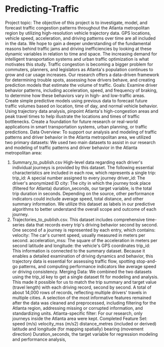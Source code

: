 # Predicting-Traffic


Project topic:
        The objective of this project is to investigate, model, and forecast traffic congestion patterns throughout the Atlanta metropolitan region by utilizing high-resolution vehicle trajectory data. GPS locations, vehicle speed, acceleration, and driving patterns over time are all included in the data. We hope to gain a deeper understanding of the fundamental reasons behind traffic jams and driving inefficiencies by looking at these dynamic variables in relation to time and space.
The increasing demand for intelligent transportation systems and urban traffic optimization is what motivates this study. Traffic congestion is becoming a bigger problem for commuters, planners, and legislators as Atlanta's population continues to grow and car usage increases. Our research offers a data-driven framework for determining trouble spots, assessing how drivers behave, and creating prediction models that estimate the volume of traffic.
Goals:
Examine driver behavior patterns, including acceleration, speed, and frequency of braking, to determine how these behaviors vary in high- and low-traffic areas.
Create simple predictive models using previous data to forecast future traffic volumes based on location, time of day, and normal vehicle behavior.
Using trajectory data analysis, pinpoint Atlanta's high-congestion areas and peak travel times to help illustrate the locations and times of traffic bottlenecks.
Create a foundation for future research or real-world applications in smart transportation systems, urban planning, or traffic predictions.
Data Overview:
To support our analysis and modeling of traffic patterns and driver behavior in the Atlanta metropolitan area, we utilized two primary datasets:
We used two main datasets to assist in our research and modeling of traffic patterns and driver behavior in the Atlanta metropolitan area:
1. Summary_to_publish.csv
High-level data regarding each driver's individual journeys is provided by this dataset. The following essential characteristics are included in each row, which represents a single trip:
trip_id: A special number assigned to every journey
driver_id: The driver's anonymized ID
city: The city in which the journey took place (filtered for Atlanta)
duration_seconds, our target variable, is the total trip duration in seconds.
Depending on the source, other performance indicators could include average speed, total distance, and other summary information.
We utilize this dataset as labels in our predictive algorithms to better understand the overall scope and outcome of each journey.
2. Trajectories_to_publish.csv.
This dataset includes comprehensive time-series data that records every trip's driving behavior second by second. One second of a journey is represented by each entry, which contains:
velocity: The car's current speed, usually measured in meters per second.
acceleration_mss: The square of the acceleration in meters per second
latitude and longitude: the vehicle's GPS coordinates
trip_id: This information is connected to the summary dataset.
Because it enables a detailed examination of driving dynamics and behavior, this trajectory data is essential for assessing traffic flow, spotting stop-and-go patterns, and computing performance indicators like average speed or driving consistency.
Merging Data:
We combined the two datasets using the trip_id key to get a single dataset fit for modeling and analysis. This made it possible for us to match the trip summary and target value (travel length) with each driving record, second by second.
A total of about 14,000 rows of records, reflecting multiple drivers' travels in multiple cities. A selection of the most informative features remained after the data was cleaned and preprocessed, including filtering for the Atlanta region, addressing missing or corrupted information, and standardizing units.
Atlanta-specific filter: For our research, only journeys inside the Atlanta area were kept.
Completed Feature Set:
speed (m/s)
velocity_mss (m/s2)
distance_metres (included or derived)
latitude and longitude (for mapping spatially)
bearing (movement direction)
Duration_seconds, the target variable for regression modeling and performance analysis,
